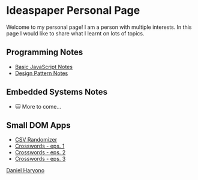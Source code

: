 # Ideaspaper Personal Page

Welcome to my personal page! I am a person with multiple interests. In this page I would like to share what I learnt on lots of topics.

## Programming Notes

- [Basic JavaScript Notes](https://github.com/ideaspaper/class-notes-p0)
- [Design Pattern Notes](https://github.com/ideaspaper/design-pattern-notes)

## Embedded Systems Notes

- :cat: More to come...

## Small DOM Apps

- [CSV Randomizer](https://ideaspaper.github.io/csv-randomizer/)
- [Crosswords - eps. 1](https://ideaspaper.github.io/crosswords-1/)
- [Crosswords - eps. 2](https://ideaspaper.github.io/crosswords-2/)
- [Crosswords - eps. 3](https://ideaspaper.github.io/crosswords-3/)

<script type="text/javascript" src="https://platform.linkedin.com/badges/js/profile.js" async defer>
</script>
<div class="LI-profile-badge"  data-version="v1" data-size="medium" data-locale="en_US" data-type="horizontal" data-theme="dark" data-vanity="danielharyono"><a class="LI-simple-link" href='https://id.linkedin.com/in/danielharyono?trk=profile-badge'>Daniel Haryono</a></div>